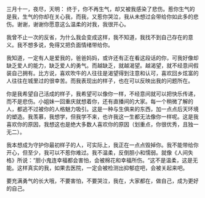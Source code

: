 三月十一，夜尽，天明：
终于，你不再生气，却又被我感染了悲伤。惹你生气的是我，生气的你却在关心我，而我，又惹你哭泣，我从未想过会带给你如此多的悲伤。谢谢，谢谢你愿意这么温柔的对我，我很开心。

我曾不止一次的反省，为什么我会变成这样，我不知道，我找不到自己存在的意义。我不想多说，免得又把负面情绪带给你。

我知道，一定有人是爱我的，爸爸妈妈，或许还有正在看这段话的你，可我好像却缺乏爱人的能力，缺乏爱人的勇气。而越缺乏，就越渴望。越渴望，就不经意间假装自己拥有。比方说，喜欢吹牛的人往往是渴望得到注意和认可，喜欢回乡炫富的人往往在城里过的很幸苦。而我表现出的样子，也在可以反映出我的问题所在。

你是我希望自己活成的样子，我希望可以像你一样，不经意间就可以把快乐传递，而不是悲伤。小姐妹一回重庆就想着你，还有直播间的大家。每一个稍微了解的人，都逃不过被你的人格魅力吸引。这是一种与生俱来的东西，加一点点后天环境的塑造。我羡慕，我想学，但我学不来，也许我这一生都无法像你一样呢。这是我喜欢你的原因，我想这也是绝大多数人喜欢你的原因（划重点，你很优秀，且独一无二）。

我本想成为守护你最初样子的人，可实际上，我正在一点点毁掉你。我不能带给你开心，但至少，我可以不惹你难过。我不温柔，反倒胆小和懦弱。就像《人间失格》所说：“胆小鬼连幸福都会害怕，会被棉花和幸福所伤。“这不是温柔，这是无能。这样真实的我，如果去医院，一定会被检测出抑郁症吧，会被关起来吧。

要充满勇气的长大哦，不要害怕，不要哭泣，我在，大家都在，做自己，成为更好的自己。